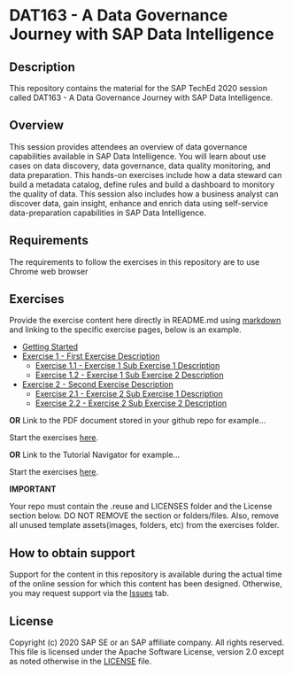 # DAT163 - A Data Governance Journey with SAP Data Intelligence

## Description

This repository contains the material for the SAP TechEd 2020 session called DAT163 - A Data Governance Journey with SAP Data Intelligence.  

## Overview

This session provides attendees an overview of data governance capabilities available in SAP Data Intelligence.  You will learn about use cases on data discovery, data governance, data quality monitoring, and data preparation.  This hands-on exercises include how a data steward can build a metadata catalog, define rules and build a dashboard to monitory the quality of data.  This session also includes how a business analyst can discover data, gain insight, enhance and enrich data using self-service data-preparation capabilities in SAP Data Intelligence.

## Requirements

The requirements to follow the exercises in this repository are to use Chrome web browser

## Exercises

Provide the exercise content here directly in README.md using [markdown](https://guides.github.com/features/mastering-markdown/) and linking to the specific exercise pages, below is an example.

- [Getting Started](exercises/ex0/)
- [Exercise 1 - First Exercise Description](exercises/ex1/)
    - [Exercise 1.1 - Exercise 1 Sub Exercise 1 Description](exercises/ex1#exercise-11-sub-exercise-1-description)
    - [Exercise 1.2 - Exercise 1 Sub Exercise 2 Description](exercises/ex1#exercise-12-sub-exercise-2-description)
- [Exercise 2 - Second Exercise Description](exercises/ex2/)
    - [Exercise 2.1 - Exercise 2 Sub Exercise 1 Description](exercises/ex2#exercise-21-sub-exercise-1-description)
    - [Exercise 2.2 - Exercise 2 Sub Exercise 2 Description](exercises/ex2#exercise-22-sub-exercise-2-description)


**OR** Link to the PDF document stored in your github repo for example...

Start the exercises [here](exercises/myPDFDoc.pdf).
    
**OR** Link to the Tutorial Navigator for example...

Start the exercises [here](https://developers.sap.com/tutorials/abap-environment-trial-onboarding.html).

**IMPORTANT**

Your repo must contain the .reuse and LICENSES folder and the License section below. DO NOT REMOVE the section or folders/files. Also, remove all unused template assets(images, folders, etc) from the exercises folder. 

## How to obtain support

Support for the content in this repository is available during the actual time of the online session for which this content has been designed. Otherwise, you may request support via the [Issues](../../issues) tab.

## License
Copyright (c) 2020 SAP SE or an SAP affiliate company. All rights reserved. This file is licensed under the Apache Software License, version 2.0 except as noted otherwise in the [LICENSE](LICENSES/Apache-2.0.txt) file.
